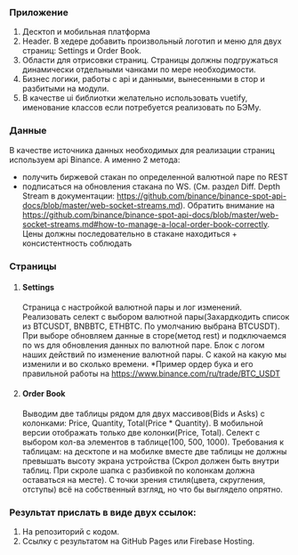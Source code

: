 

### Приложение
1. Десктоп и мобильная платформа
2. Header. В хедере добавить произвольный логотип и меню для двух страниц: Settings и Order Book. 
3. Области для отрисовки страниц. Страницы должны подгружаться динамически отдельными чанками по мере необходимости. 
4. Бизнес логики, работы с api и данными, вынесенными в стор и разбитыми на модули. 
5. В качестве ui библиотки желательно использовать vuetify, именование классов если потребуется реализовать по БЭМу.

### Данные
   В качестве источника данных необходимых для реализации страниц используем api Binance. А именно 2 метода: 
   - получить биржевой стакан по определенной валютной паре по REST
   - подписаться на обновления стакана по WS. (См. раздел Diff. Depth Stream в документации: https://github.com/binance/binance-spot-api-docs/blob/master/web-socket-streams.md). Обратить внимание на
   https://github.com/binance/binance-spot-api-docs/blob/master/web-socket-streams.md#how-to-manage-a-local-order-book-correctly.
   Цены должны последовательно в стакане находиться + консистентность соблюдать 

### Страницы
1. #### Settings
   Страница с настройкой валютной пары и лог изменений.
   Реализовать селект с выбором валютной пары(Захардкодить список из BTCUSDT, BNBBTC, ETHBTC. По умолчанию выбрана BTCUSDT). При выборе обновляем данные в сторе(метод rest) и подключаемся по ws для обновления данных по валютной паре.
   Блок с логом наших действий по изменение валютной пары. С какой на какую мы изменили и во сколько времени.
   *Пример ордер бука и его правильной работы на https://www.binance.com/ru/trade/BTC_USDT

2. #### Order Book
   Выводим две таблицы рядом для двух массивов(Bids и Asks) с колонками: Price, Quantity, Total(Price * Quantity). В мобильной версии отображать только две колонки(Price, Total).
   Селект с выбором кол-ва элементов в таблице(100, 500, 1000).
   Требования к таблицам: на десктопе и на мобилке вместе две таблицы не должны превышать высоту экрана устройства (Скрол должен быть внутри таблиц. При скроле шапка с разбивкой по колонкам должна оставаться на месте).
   С точки зрения стиля(цвета, скругления, отступы) всё на собственный взгляд, но что бы выглядело опрятно.

### Результат прислать в виде двух ссылок:
1. На репозиторий с кодом.
2. Ссылку c результатом на GitHub Pages или Firebase Hosting.